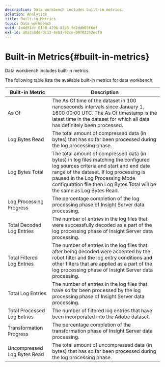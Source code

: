 ```yaml
---
description: Data workbench includes built-in metrics.
solution: Analytics
title: Built-in Metrics
topic: Data workbench
uuid: 1e4d91dc-0130-4296-8395-fd2ddb03f6ef
exl-id: a8a2a8dd-dc13-4eb3-92ce-09f02252ecf0
---
```

# Built-in Metrics{#built-in-metrics}

Data workbench includes built-in metrics.

The following table lists the available built-in metrics for data workbench: 

|  Built-in Metric  | Description  |
|---|---|
|  As Of  | The As Of time of the dataset in 100 nanoseconds intervals since January 1, 1600 00:00 UTC. The As Of timestamp is the latest time in the dataset for which all data has definitely been processed.  |
|  Log Bytes Read  | The total amount of compressed data (in bytes) that has so far been processed during the log processing phase.  |
|  Log Bytes Total  | The total amount of compressed data (in bytes) in log files matching the configured log sources criteria and start and end date range of the dataset. If log processing is paused in the Log Processing Mode configuration file then Log Bytes Total will be the same as Log Bytes Read.  |
|  Log Processing Progress  | The percentage completion of the log processing phase of Insight Server data processing.  |
|  Total Decoded Log Entries  | The number of entries in the log files that were successfully decoded as a part of the log processing phase of Insight Server data processing.  |
|  Total Filtered Log Entries  | The number of entries in the log files that after being decoded were accepted by the robot filter and the log entry conditions and other filters that are applied as a part of the log processing phase of Insight Server data processing.  |
|  Total Log Entries  | The number of entries in the log files that have so far been processed by the log processing phase of Insight Server data processing.  |
|  Total Processed Log Entries  | The number of filtered log entries that have been incorporated into the Adobe dataset.  |
|  Transformation Progress  | The percentage completion of the transformation phase of Insight Server data processing.  |
|  Uncompressed Log Bytes Read  | The total amount of uncompressed data (in bytes) that has so far been processed during the log processing phase.  |
